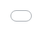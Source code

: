 # Высокопроизводительная анимация

Перейдём сразу к сути. Современные браузеры способны выполнять анимацию 
следующих четырех параметров с минимальной затратой ресурсов: **позиционирование**, 
**масштаб**, **вращение** и **изменение прозрачности**. Если вы хотите выполнить 
анимацию чего-либо ещё, делайте это *на свой страх и риск*, скорее всего таких 
желанных 60 кадров за секунду при этом не видать.

![рисунок][Дешевая анимация]

Взгляните на это замедленное видео-сравнение одной и той же анимации:

<iframe style="position:absolute;top:0;left:0;width:100%;height:100%;" src="//www.youtube.com/embed/-62uPWUxgcg?rel=0" allowfullscreen="" frameborder="0"></iframe>

На одном из видео она выполнена с помощью трансформации, на втором — нет. Вы 
сами видите какая при этом между ними разница, давайте же разберёмся в чём 
причина.

## От дерева документа к пикселям с помощью инструментов разработчика

Открыв временную шкалу в инструментах разработчика Chrome, вы должны увидеть 
схему вроде этой:

![скриншот][каскад в инструментах разработчика] 

*Кадровый режим инструментов разработчика Chrome. Чем выше в каскаде точка, с 
которой вы начинаете, тем больше работы выполняет браузер*

Ход работы браузера довольно прост: рассчитать стили, которые применяются для 
элементов (перерасчёт стилей), сгенерировать геометрию и расположение каждого 
элемента (структура), заполнить пиксели каждого элемента по [слоям][1] 
(настройка отрисовки и отрисовка) и выведение слоев на экран (комбинирование 
слоев).

Чтобы получить безупречно плавную анимацию, нужно свести работу к минимуму, 
лучший способ сделать это — изменять только те свойства, что затрагивают 
комбинирование —  `transform` и `opacity`. **Чем выше в каскаде точка, с которой 
вы начинаете, тем больший объем работы нужно проделать браузеру чтобы вывести 
пиксели на экран.**

> Этот совет является практически полностью кроссбраузерным. Chrome, Firefox, 
Safari и Opera выполняют аппаратное ускорение трансформаций и смены прозрачности. 
К сожалению, пока не ясно по каким критериям Internet Explorer 10+ определяет 
уместность аппаратного ускорения, однако будем надеяться что всё прояснится 
когда в IE11 будут введены средства разработчика F12.

## Анимация свойств структуры

При изменении элементов у браузера может возникнуть необходимость поработать над 
структурой, что включает в себя расчёт геометрии (размещения и размеров) 
элементов, на которых повлияли изменения. Если вы изменили один элемент, может 
потребоваться перерасчёт геометрии других элементов. Например, если изменить 
ширину элемента `<html>`, это может повлиять на любой из его дочерних элементов. 
Вследствие того как элементы перекрывают и влияют друг на друга, изменения вниз 
по дереву документа иногда могут привести к необходимости перерасчёта структуры 
вплоть до самой вершины.

Чем больше дерево видимых элементов, тем больше времени занимает выполнение 
расчётов структуры, так что лучше приложить все усилия для избежания анимации 
свойств, запускающих её перерасчёт.

> Вы храните состояние приложения в элементах `or` с классами? Когда эти 
элементы изменяются, браузеру может понадобиться провести перерасчёт стилей и 
структуры. Остерегайтесь случайных активаторов перерасчёта структуры в своих 
приложениях; они могут оказаться очень дорогими даже если анимация для них не 
выполняется!

Вот некоторые [наиболее популярные CSS-свойства][2], которые будучи изменены 
запускают перерасчёт структуры:

**Стили, которые влияют на структуру**

<table>
<tr><td>width</td><td>height</td></tr>
<tr><td>padding</td><td>margin</td></tr>
<tr><td>display</td><td>border-width</td></tr>
<tr><td>border</td><td>top</td></tr>
<tr><td>position</td><td>font-size</td></tr>
<tr><td>float</td><td>text-align</td></tr>
<tr><td>overflow-y</td><td>font-weight</td></tr>
<tr><td>overflow</td><td>left</td></tr>
<tr><td>font-family</td><td>line-height</td></tr>
<tr><td>vertical-align</td><td>right</td></tr>
<tr><td>clear</td><td>white-space</td></tr>
<tr><td>bottom</td><td>min-height</td></tr>
</table>

Источник: [http://goo.gl/lPVJY6][3]

## Анимация свойств отрисовки

Изменение элемента также может активировать отрисовку, в большинстве случаев в 
современных браузерах она проводится программными средствами прорисовки. В 
зависимости от того, как элементы в вашем приложении сгруппированы по слоям, 
другие элементы кроме изменённого могут также нуждаться в отрисовке.

> Если вам не знакома концепция слоев, почитайте [введение в эту тему][4] от 
Тома Вильциуса (Tom Wiltzius).

Есть большое количество свойств, которые активируют отрисовку, вот самые 
популярные из них:

**Стили, которые влияют на отрисовку**

<table>
<tr><td>color</td><td>border-style</td></tr>
<tr><td>visibility</td><td>background</td></tr>
<tr><td>text-decoration</td><td>background-image</td></tr>
<tr><td>background-position</td><td>background-repeat</td></tr>
<tr><td>outline-color</td><td>outline</td></tr>
<tr><td>outline-style</td><td>border-radius</td></tr>
<tr><td>outline-width</td><td>box-shadow</td></tr>
<tr><td>background-size</td><td></td></tr>
</table>

Источник: [http://goo.gl/lPVJY6][5]

Если вы добавите анимацию для любого из вышеперечисленных свойств, элементы, 
которые она затронет, будут перерисованы и слои, к которым они относятся, будут 
загружены в графический процессор. Это обойдется особенно дорого на мобильных 
устройствах, где центральные процессоры намного менее мощные чем их аналоги на 
настольных компьютерах, следовательно, на работу по отрисовке требуется больше 
времени; кроме того, пропускная полоса между центральным и графическим 
процессором ограничена, так что загрузка текстур занимает много времени.

## Анимация свойств композиции

Существует одно CSS-свойство, которое иногда может не запускать отрисовку, хотя 
вы этого и ожидаете: прозрачность `opacity`. Изменения прозрачности могут 
обрабатываться графическим процессором в процессе компоновки путём отрисовки 
текстуры элемента с более низким значением альфа-фактора. Однако, чтобы это 
сработало, элемент должен быть **единственным на своем слое**. Если он размещён 
там в группе с другими элементами, изменение прозрачности графическим 
процессором приведёт к изменению (ненужному) и их прозрачности.

В браузерах Blink и WebKit создание нового слоя происходит для любого элемента, 
для которого применяется переход или анимация прозрачности с помощью CSS, однако 
многие разработчики используют `translateZ(0)` или `translate3d(0,0,0)` чтобы 
создать слой принудительно. Принудительное создание слоев гарантирует, что слой 
будет отрисован и готов к работе как только начнётся произведение анимации 
(создание и отрисовка слоя является нетривиальной операцией, которая может 
привести к задержке начала анимации) и что не возникнут никакие непредвиденные 
изменения его внешнего вида вследствие изменений сглаживания. С внедрением слоев, 
однако, нужно быть осторожным; если перестараться и создать [слишком много слоев, 
получите кучу мусора][6].

> В Chrome для некоренных слоев с прозрачностью используется [не субпиксельное, 
а полутоновое сглаживание][7], что может быть очень заметным, особенно при 
неожиданном изменении метода сглаживания. Если вы собираетесь перенести элемент 
на новый слой, не ждите начала анимации, сделайте это заранее.

Трансформация элемента сводится к изменениям его размещения, вращению или 
масштабированию. Анимация смены размещения часто выполняется путём указания 
свойств `left` и `top`. Проблема здесь в том, что, как показано выше, и `left` и 
`top` активируют операции по перерасчёту структуры, которые являются дорогими. 
Более удачное решение — использовать для элемента функцию `translate`, которая 
не запускает перерасчёт структуры.

> В Chrome Canary и Safari можно также выполнять анимацию фильтров, так как они 
выполняются вне основного потока, проходят ускорение и в общем работают очень 
хорошо. Однако, так как фильтры пока не поддерживаются в Internet Explorer и 
Firefox, их следует использовать с осторожностью.

## Императивная и декларативная анимация

Разработчикам часто приходится решать как именно добавлять анимацию: через 
JavaScript (императивно) или CSS (декларативно). У обеих способов есть за и 
против, давайте рассмотрим их подробнее:

### Императивная анимация

Главный плюс императивной анимации является в то же время и его главным минусом: 
она выполняется в основном потоке браузера с помощью JavaScript. Основной поток 
итак уже занят выполнением других скриптов JavaScript, вычислениями стилей, 
структуры и отрисовки. Часто в потоке возникают конфликтные ситуации. Это 
существенно повышает вероятность потери фреймов анимации, чего вы хотели бы в 
последнюю очередь.

Использование JavaScript для анимации даёт вам большую возможность контроля: 
операции запуска, приостановки, изменения направления, прерывания и отмены 
являются очень простыми. Некоторых эффектов вроде [параллакс][8]-прокрутки можно 
добиться только с помощью JavaScript.

### Декларативная анимация

Альтернативный подход предусматривает написание переходов и анимации в CSS. 
Главным его преимуществом является то, что у браузера есть возможность 
оптимизировать такую анимацию. При необходимости он может создать слои и 
выполнить некоторые операции вне основного потока, что как вы уже убедились, 
хорошо. Главным недостатком CSS-анимаций является нехватка выразительных 
возможностей анимации JavaScript. Комбинировать анимации в эффективный способ 
непросто, а это значит, что их создание становится сложным и подверженным 
погрешностям.

## Смотрим в будущее

По мере развития веб-стандартов некоторые ограничения в анимации уйдут в прошлое. 
Поступило предложение от Яна Воллика (Ian Vollick) из Google, который занимается 
исследованием концепции разрешения [выполнения JavaScript-анимации через 
работников][9], представляя анимацию, которая бы не активировала перерасчёт 
структуры или стилей.

Для тех, кто интересуется более декларативным подходом к анимации, была создана 
[спецификация по веб-анимации][10], о которой [много писал Джейк Арчибальд (Jake 
Archibald)][11].

## Заключение

Качественная анимация является ключом к безупречному опыту использования сети. 
Нужно всегда быть начеку, чтобы избежать анимации свойств, запускающих 
перерасчёт структуры или отрисовки, которые являются дорогими операциями и могут 
повлечь за собой пропуск кадров. Декларативная анимация является более 
предпочтительной, чем императивная, так как у браузера есть возможность 
оптимизировать её заранее.

На сегодня наиболее подходящими свойствами для анимации являются свойства 
трансформации, так как графический процессор может помочь с сопутствующими 
сложными задачами. Так что, когда это возможно, ограничьтесь анимацией 
следующего:

* прозрачности `opacity`
* перемещения `translate`
* вращения `rotate`
* масштабирования `scale`

В будущем, возможно, появятся новые методы анимации, которые позволят вам 
создавать столь же выразительные эффекты, что и через JavaScript, но при этом не 
загружать основной поток. Или же столь же щадящие к вычислительным ресурсам, как 
CSS, но лишенные ограничений данного метода. Но до того времени лучше 
планировать анимацию с мыслью о последующей корректной и гладкой работе.

## Использованные источники

* [Текущий статус анимированных свойств в веб][12].
* [Презентация Пола Айриша (Paul Irish) инструментов для производительности][13].
* [Введение в сглаживание][14]
* [Нам понадобится API побольше!][15]

[1]: http://www.html5rocks.com/en/tutorials/speed/layers/
[2]: https://docs.google.com/spreadsheet/pub?key=0ArK1Uipy0SbDdHVLc1ozTFlja1dhb25QNGhJMXN5MXc&single=true&gid=0&output=html
[3]: https://docs.google.com/spreadsheet/pub?key=0ArK1Uipy0SbDdHVLc1ozTFlja1dhb25QNGhJMXN5MXc&single=true&gid=0&output=html
[4]: http://www.html5rocks.com/en/tutorials/speed/layers/
[5]: https://docs.google.com/spreadsheet/pub?key=0ArK1Uipy0SbDdHVLc1ozTFlja1dhb25QNGhJMXN5MXc&single=true&gid=0&output=html
[6]: http://wesleyhales.com/blog/2013/10/26/Jank-Busting-Apples-Home-Page/
[7]: http://www.html5rocks.com/en/tutorials/internals/antialiasing-101/
[8]: http://www.html5rocks.com/en/tutorials/speed/parallax/
[9]: https://github.com/ianvollick/animation-proxy/blob/master/Explainer.md
[10]: http://dev.w3.org/fxtf/web-animations/
[11]: http://www.smashingmagazine.com/2013/03/04/animating-web-gonna-need-bigger-api/
[12]: http://www.chromestatus.com/metrics/css/animated
[13]: https://docs.google.com/presentation/d/19R_E5B__kdE55L1bTpS6IFKbYbHq-PQKKky4do5Yc6A/edit#slide=id.g105c64d69_170
[14]: http://www.html5rocks.com/en/tutorials/internals/antialiasing-101/
[15]: http://www.smashingmagazine.com/2013/03/04/animating-web-gonna-need-bigger-api/

[Дешевая анимация]: img/cheap-operations-ru.jpg
[каскад в инструментах разработчика]: img/devtools-waterfall-ru.jpg